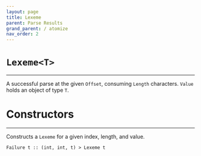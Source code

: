 ```yaml
---
layout: page
title: Lexeme
parent: Parse Results
grand_parent: / atomize
nav_order: 2
---
```


# `Lexeme<T>`

---

A successful parse at the given `Offset`, consuming `Length` characters. `Value` holds an object of type `T`.

# Constructors

---

Constructs a `Lexeme` for a given index, length, and value.

```
Failure t :: (int, int, t) > Lexeme t
```